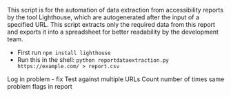 This script is for the automation of data extraction from accessibility reports by the tool Lighthouse, which are autogenerated after the input of a specified URL. This script extracts only the required data from this report and exports it into a spreadsheet for better readability by the development team.

- First run `npm install lighthouse`
- Run this in the shell: `python reportdataextraction.py https://example.com/ > report.csv`

Log in problem - fix
Test against multiple URLs
Count number of times same problem flags in report
